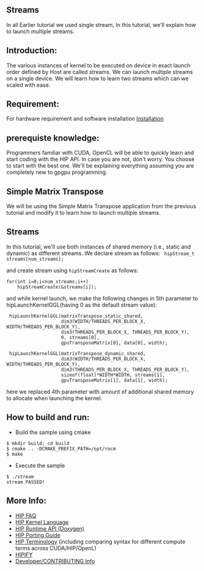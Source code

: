 ## Streams ###

In all Earlier tutorial we used single stream, In this tutorial, we'll explain how to launch multiple streams.

## Introduction:

The various instances of kernel to be executed on device in exact launch order defined by Host are called streams. We can launch multiple streams on a single device. We will learn how to learn two streams which can we scaled with ease.

## Requirement:
For hardware requirement and software installation [Installation](https://rocm.docs.amd.com/projects/HIP/en/latest/install/install.html)

## prerequiste knowledge:

Programmers familiar with CUDA, OpenCL will be able to quickly learn and start coding with the HIP API. In case you are not, don't worry. You choose to start with the best one. We'll be explaining everything assuming you are completely new to gpgpu programming.

## Simple Matrix Transpose

We will be using the Simple Matrix Transpose application from the previous tutorial and modify it to learn how to launch multiple streams.

## Streams

In this tutorial, we'll use both instances of shared memory (i.e., static and dynamic) as different streams. We declare stream as follows:
`  hipStream_t streams[num_streams];                                             `

and create stream using `hipStreamCreate` as follows:
```
for(int i=0;i<num_streams;i++)
    hipStreamCreate(&streams[i]);
```

and while kernel launch, we make the following changes in 5th parameter to hipLaunchKernelGGL(having 0 as the default stream value):

```
 hipLaunchKernelGGL(matrixTranspose_static_shared,
                    dim3(WIDTH/THREADS_PER_BLOCK_X, WIDTH/THREADS_PER_BLOCK_Y),
                    dim3(THREADS_PER_BLOCK_X, THREADS_PER_BLOCK_Y),
                    0, streams[0],
                    gpuTransposeMatrix[0], data[0], width);
```

```
 hipLaunchKernelGGL(matrixTranspose_dynamic_shared,
                    dim3(WIDTH/THREADS_PER_BLOCK_X, WIDTH/THREADS_PER_BLOCK_Y),
                    dim3(THREADS_PER_BLOCK_X, THREADS_PER_BLOCK_Y),
                    sizeof(float)*WIDTH*WIDTH, streams[1],
                    gpuTransposeMatrix[1], data[1], width);
```

here we replaced 4th parameter with amount of additional shared memory to allocate when launching the kernel.

## How to build and run:
- Build the sample using cmake
```
$ mkdir build; cd build
$ cmake .. -DCMAKE_PREFIX_PATH=/opt/rocm
$ make
```
- Execute the sample
```
$ ./stream
stream PASSED!
```

## More Info:
- [HIP FAQ](https://rocm.docs.amd.com/projects/HIP/en/latest/how-to/faq.html)
- [HIP Kernel Language](https://rocm.docs.amd.com/projects/HIP/en/latest/reference/kernel_language.html)
- [HIP Runtime API (Doxygen)](https://rocm.docs.amd.com/projects/HIP/en/latest/doxygen/html/index.html)
- [HIP Porting Guide](https://rocm.docs.amd.com/projects/HIP/en/latest/how-to/hip_porting_guide.html)
- [HIP Terminology](https://rocm.docs.amd.com/projects/HIP/en/latest/reference/terms.html) (including comparing syntax for different compute terms across CUDA/HIP/OpenL)
- [HIPIFY](https://rocm.docs.amd.com/projects/HIPIFY/en/latest/index.html)
- [Developer/CONTRIBUTING Info](https://github.com/ROCm/HIP/blob/develop/CONTRIBUTING.md)
